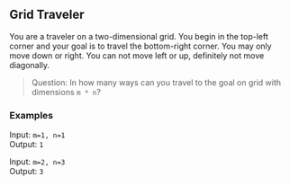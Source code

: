 
## Grid Traveler

You are a traveler on a two-dimensional grid. You begin in the top-left corner and your goal is
to travel the bottom-right corner. You may only move down or right. You can not move left or up, 
definitely not move diagonally.  

> Question: In how many ways can you travel to the goal on grid with dimensions `m * n`? 


### Examples

Input: `m=1, n=1` <br />
Output: `1`

Input: `m=2, n=3` <br />
Output: `3`

